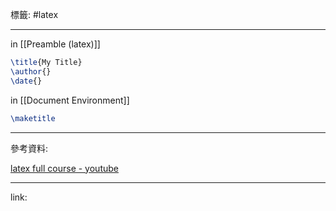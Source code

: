 標籤: #latex 

---

in [[Preamble (latex)]]

```latex
\title{My Title}
\author{}
\date{}
```

in [[Document Environment]]

```latex
\maketitle
```

---

參考資料:

[latex full course - youtube](https://youtu.be/fCzF5gDy60g)

---

link:

